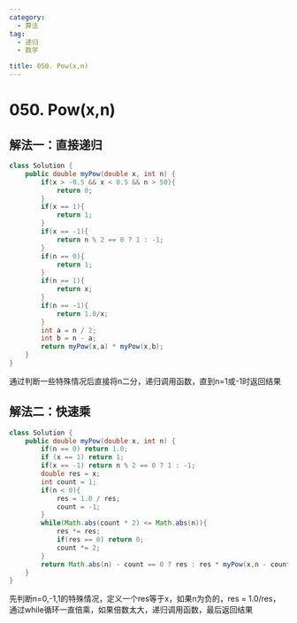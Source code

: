 ```yaml
---
category: 
  - 算法
tag: 
  - 递归
  - 数学

title: 050. Pow(x,n)
---
```


# 050. Pow(x,n)

<Badge text="中等" type="warning" vertical="middle" />

## 解法一：直接递归

```java
class Solution {
    public double myPow(double x, int n) {
        if(x > -0.5 && x < 0.5 && n > 50){
            return 0;
        }
        if(x == 1){
            return 1;
        }
        if(x == -1){
            return n % 2 == 0 ? 1 : -1;
        }
        if(n == 0){
            return 1;
        }
        if(n == 1){
            return x;
        }
        if(n == -1){
            return 1.0/x;
        }
        int a = n / 2;
        int b = n - a;
        return myPow(x,a) * myPow(x,b);
    }
}
```

通过判断一些特殊情况后直接将n二分，递归调用函数，直到n=1或-1时返回结果




## 解法二：快速乘

```java
class Solution {
    public double myPow(double x, int n) {
        if(n == 0) return 1.0;
        if (x == 1) return 1;
        if(x == -1) return n % 2 == 0 ? 1 : -1;
        double res = x;
        int count = 1;
        if(n < 0){
            res = 1.0 / res;
            count = -1;
        }
        while(Math.abs(count * 2) <= Math.abs(n)){
            res *= res;
            if(res == 0) return 0;
            count *= 2;
        }
        return Math.abs(n) - count == 0 ? res : res * myPow(x,n - count);
    }
}
```


先判断n=0,-1,1的特殊情况，定义一个res等于x，如果n为负的，res = 1.0/res，通过while循环一直倍乘，如果倍数太大，递归调用函数，最后返回结果